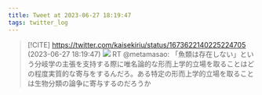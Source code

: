 ```yaml
---
title: Tweet at 2023-06-27 18:19:47
tags: twitter_log
---
```


> [!CITE] https://twitter.com/kaisekiriu/status/1673622140225224705 (2023-06-27 18:19:47)
> ![](https://twitter.com/kaisekiriu/status/1673622140225224705)
> RT @metamasao: 「魚類は存在しない」という分岐学の主張を支持する際に唯名論的な形而上学的立場を取ることはどの程度実質的な寄与をするんだろ。ある特定の形而上学的立場を取ることは生物分類の論争に寄与するのだろうか
